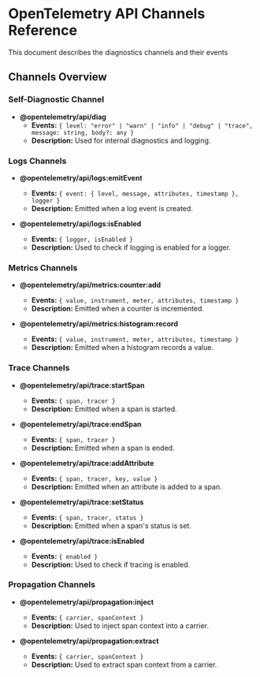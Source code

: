 # OpenTelemetry API Channels Reference

This document describes the diagnostics channels and their events

## Channels Overview

### Self-Diagnostic Channel

- **@opentelemetry/api/diag**
  - **Events:** `{ level: "error" | "warn" | "info" | "debug" | "trace", message: string, body?: any }`
  - **Description:** Used for internal diagnostics and logging.

### Logs Channels

- **@opentelemetry/api/logs:emitEvent**
  - **Events:** `{ event: { level, message, attributes, timestamp }, logger }`
  - **Description:** Emitted when a log event is created.

- **@opentelemetry/api/logs:isEnabled**
  - **Events:** `{ logger, isEnabled }`
  - **Description:** Used to check if logging is enabled for a logger.

### Metrics Channels

- **@opentelemetry/api/metrics:counter:add**
  - **Events:** `{ value, instrument, meter, attributes, timestamp }`
  - **Description:** Emitted when a counter is incremented.

- **@opentelemetry/api/metrics:histogram:record**
  - **Events:** `{ value, instrument, meter, attributes, timestamp }`
  - **Description:** Emitted when a histogram records a value.

### Trace Channels

- **@opentelemetry/api/trace:startSpan**
  - **Events:** `{ span, tracer }`
  - **Description:** Emitted when a span is started.

- **@opentelemetry/api/trace:endSpan**
  - **Events:** `{ span, tracer }`
  - **Description:** Emitted when a span is ended.

- **@opentelemetry/api/trace:addAttribute**
  - **Events:** `{ span, tracer, key, value }`
  - **Description:** Emitted when an attribute is added to a span.

- **@opentelemetry/api/trace:setStatus**
  - **Events:** `{ span, tracer, status }`
  - **Description:** Emitted when a span's status is set.

- **@opentelemetry/api/trace:isEnabled**
  - **Events:** `{ enabled }`
  - **Description:** Used to check if tracing is enabled.

### Propagation Channels

- **@opentelemetry/api/propagation:inject**
  - **Events:** `{ carrier, spanContext }`
  - **Description:** Used to inject span context into a carrier.

- **@opentelemetry/api/propagation:extract**
  - **Events:** `{ carrier, spanContext }`
  - **Description:** Used to extract span context from a carrier.
